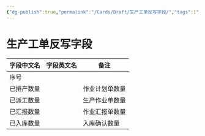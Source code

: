 ```yaml
---
{"dg-publish":true,"permalink":"/Cards/Draft/生产工单反写字段/","tags":["江淮毅昌/蝶创I-MES/MES"]}
---
```



# 生产工单反写字段

| **字段中文名** | **字段英文名** | **备注**  |
| --------- | --------- | ------- |
| 序号        |           |         |
| 已排产数量     |           | 作业计划单数量 |
| 已派工数量     |           | 生产作业单数量 |
| 已汇报数量     |           | 作业汇报单数量 |
| 已入库数量     |           | 入库确认数量  |
